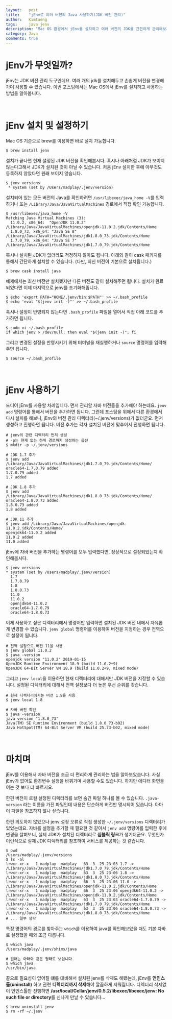 ```yaml
---
layout:   post
title:    "jEnv로 여러 버전의 Java 사용하기(JDK 버전 관리)"
author:   Kimtaeng
tags: 	  java jenv
description: "Mac OS 환경에서 jEnv를 설치하고 여러 버전의 JDK를 간편하게 관리해보자."
category: Java
comments: true
---
```


# jEnv가 무엇일까?

jEnv는 JDK 버전 관리 도구인데요. 여러 개의 jdk를 설치해두고 손쉽게 버전을 변경해가며 사용할 수 있습니다.
이번 포스팅에서는 Mac OS에서 jEnv를 설치하고 사용하는 방법을 알아봅니다. 

<br/>

# jEnv 설치 및 설정하기

Mac OS 기준으로 brew를 이용하면 바로 설치 가능합니다.
<pre class="line-numbers"><code class="language-bash" data-start="1">$ brew install jenv
</code></pre>

설치가 끝나면 현재 설정된 JDK 버전을 확인해봅시다. 혹시나 아래처럼 JDK가 보이지 않는다고해서 JDK가 설치된 것이 아닐 수 있습니다.
처음 jEnv 설치한 후에 아무것도 등록하지 않았다면 원래 보이지 않습니다.

<pre class="line-numbers"><code class="language-bash" data-start="1">$ jenv versions
 * system (set by /Users/madplay/.jenv/version) 
</code></pre>

설치되어 있는 모든 버전의 Java를 확인하려면 ```/usr/libexec/java_home -V```를 입력하거나
또는 ```/Library/Java/JavaVirtualMachines``` 경로에서 직접 확인 가능합니다.

<pre class="line-numbers"><code class="language-bash" data-start="1">$ /usr/libexec/java_home -V
Matching Java Virtual Machines (3):
  11.0.2, x86_64:  "OpenJDK 11.0.2"	/Library/Java/JavaVirtualMachines/openjdk-11.0.2.jdk/Contents/Home
  1.8.0_73, x86_64: "Java SE 8"	/Library/Java/JavaVirtualMachines/jdk1.8.0_73.jdk/Contents/Home
  1.7.0_79, x86_64:	"Java SE 7"	/Library/Java/JavaVirtualMachines/jdk1.7.0_79.jdk/Contents/Home
</code></pre>

혹시나 설치된 JDK가 없더라도 걱정하지 않아도 됩니다. 아래와 같이 cask 패키지를 통해서 간단하게 설치할 수 있습니다.
(다만, 최신 버전이 기본으로 설치됩니다.)
<pre class="line-numbers"><code class="language-bash" data-start="1">$ brew cask install java
</code></pre>

예제에서는 최신 버전만 설치했지만 다른 버전도 같이 설치해주면 됩니다.
설치가 완료되었다면 이제 마지막으로 jenv를 초기화해줍니다.

<pre class="line-numbers"><code class="language-bash" data-start="1">$ echo 'export PATH="HOME/.jenv/bin:$PATH"' >> ~/.bash_profile
$ echo 'eval "$(jenv init -)"' >> ~/.bash_profile
</code></pre>

혹시나 설정이 반영되지 않는다면 ```.bash_profile``` 파일을 열어서 직접 아래 코드를 추가하면 됩니다.

<pre class="line-numbers"><code class="language-bash" data-start="1">$ sudo vi ~/.bash_profile
if which jenv > /dev/null; then eval "$(jenv init -)"; fi
</code></pre>

그리고 변경된 설정을 반영시키기 위해 터미널을 재실행하거나 ```source``` 명령어를 입력해주면 됩니다.

<pre class="line-numbers"><code class="language-bash" data-start="1">$ source ~/.bash_profile
</code></pre>

<br/>

# jEnv 사용하기

드디어 jEnv를 사용할 차례입니다. 먼저 관리할 자바 버전들을 추가해야 하는데요. ```jenv add``` 명령어를 통해서 버전을 추가하면 됩니다.
그런데 포스팅을 위해서 다른 환경에서 다시 설치를 해보니, jEnv의 버전 관리 디렉터리(~/.jenv/versions)가 없더군요.
먼저 생성하고 진행하면 됩니다. 버전 추가는 각자 설치된 버전에 맞추어서 진행하면 됩니다.

<pre class="line-numbers"><code class="language-bash" data-start="1"># jenv의 관련 디렉터리 먼저 생성
# -p는 현재 없는 하위 경로까지 생성하는 옵션
$ mkdir -p ~/.jenv/versions

# JDK 1.7 추가
$ jenv add /Library/Java/JavaVirtualMachines/jdk1.7.0_79.jdk/Contents/Home/
oracle64-1.7.0.79 added
1.7.0.79 added
1.7 added

# JDK 1.8 추가
$ jenv add /Library/Java/JavaVirtualMachines/jdk1.8.0_73.jdk/Contents/Home/
oracle64-1.8.0.73 added
1.8.0.73 added
1.8 added

# JDK 11 추가
$ jenv add /Library/Java/JavaVirtualMachines/openjdk-11.0.2.jdk/Contents/Home/
openjdk64-11.0.2 added
11.0.2 added
11.0 added
</code></pre>

jEnv에 자바 버전을 추가하는 명령어를 모두 입력했다면, 정상적으로 설정되었는지 확인해봅시다. 

<pre class="line-numbers"><code class="language-bash" data-start="1">$ jenv versions
* system (set by /Users/madplay/.jenv/version)
  1.7
  1.7.0.79
  1.8
  1.8.0.73
  11.0
  11.0.2
  openjdk64-11.0.2
  oracle64-1.7.0.79
  oracle64-1.8.0.73
</code></pre>

이제 사용하고 싶은 디렉터리에서 명령어만 입력하면 설치된 JDK 버전 내에서 자유롭게 변경할 수 있습니다.
```jenv global``` 명령어를 이용하여 버전을 지정하는 경우 전역으로 설정이 됩니다. 

<pre class="line-numbers"><code class="language-bash" data-start="1"># 전역 설정으로 버전 11을 사용
$ jenv global 11.0.2
$ java -version
openjdk version "11.0.2" 2019-01-15
OpenJDK Runtime Environment 18.9 (build 11.0.2+9)
OpenJDK 64-Bit Server VM 18.9 (build 11.0.2+9, mixed mode)
</code></pre>

그리고 ```jenv local```을 이용하면 현재 디렉터리에 대해서만 JDK 버전을 지정할 수 있습니다.
설정된 디렉터리에 대해서 전역 설정보다 더 높은 우선 순위를 갖습니다.

<pre class="line-numbers"><code class="language-bash" data-start="1"># 현재 디렉터리에서는 버전 1.8을 사용
$ jenv local 1.8

# 자바 버전 확인
$ java -version
java version "1.8.0_73"
Java(TM) SE Runtime Environment (build 1.8.0_73-b02)
Java HotSpot(TM) 64-Bit Server VM (build 25.73-b02, mixed mode)
</code></pre>

<br/>

# 마치며

jEnv를 이용해서 자바 버전을 조금 더 편리하게 관리하는 법을 알아보았습니다. 사실 jEnv가 없어도 환경변수 설정을 바꿔가며 사용할 수도 있습니다.
하지만 에디터 화면을 여는 것 보다 더 빠르지요. 

한편 버전이 로컬 설정된 디렉터리를 보면 숨긴 파일 하나를 볼 수 있습니다. ```.java-version``` 라는 이름을 가진 파일인데 내용은
단순하게 버전만 명시되어 있습니다. 아마 이 파일을 참조하지 않나 싶습니다.

한편 의도하지 않았으나 jenv 설정 오류로 직접 생성한 ```~/.jenv/versions``` 디렉터리가 있었는데요. 자바를 설정을 추가할 때 필요한 것 같아서
```jenv add``` 명령어를 입력한 후에 변경을 살펴보니, 실제 JDK가 설치된 디렉터리로 **심볼릭 링크**가 생기더군요. 무엇인가 이런식으로
실제 JDK 디렉터리를 참조하여 서비스를 제공하는 것 같습니다.

<pre class="line-numbers"><code class="language-bash" data-start="1">$ pwd
/Users/madplay/.jenv/versions
$ ls -al
lrwxr-xr-x   1 madplay  madplay   63  3  25 23:03 1.7 -> /Library/Java/JavaVirtualMachines/jdk1.7.0_79.jdk/Contents/Home
lrwxr-xr-x   1 madplay  madplay   63  3  25 23:06 1.8 -> /Library/Java/JavaVirtualMachines/jdk1.8.0_73.jdk/Contents/Home
lrwxr-xr-x   1 madplay  madplay   66  3  25 23:06 11.0 -> /Library/Java/JavaVirtualMachines/openjdk-11.0.2.jdk/Contents/Home
lrwxr-xr-x   1 madplay  madplay   66  3  25 23:06 openjdk64-11.0.2 -> /Library/Java/JavaVirtualMachines/openjdk-11.0.2.jdk/Contents/Home
lrwxr-xr-x   1 madplay  madplay   63  3  25 23:03 oracle64-1.7.0.79 -> /Library/Java/JavaVirtualMachines/jdk1.7.0_79.jdk/Contents/Home
lrwxr-xr-x   1 madplay  madplay   63  3  25 23:06 oracle64-1.8.0.73 -> /Library/Java/JavaVirtualMachines/jdk1.8.0_73.jdk/Contents/Home
# ... 일부 생략
</code></pre>

특정 명령어의 경로를 찾아주는 ```which```를 이용하여 java를 확인해보았을 때도 기본 자바로 설정했을 때와 조금 다릅니다.

<pre class="line-numbers"><code class="language-bash" data-start="1">$ which java
/Users/madplay/.jenv/shims/java

# 원래는 아래와 같은 형태로 보입니다.
$ which java
/usr/bin/java
</code></pre>

끝으로 필요성이 없어질 떄를 대비해서 설치된 jenv를 삭제도 해봤는데, jEnv를 **언인스톨(uninstall)** 하고
관련 **디렉터리까지 삭제**해야 깔끔하게 지워집니다. 디렉터리 삭제없이 언인스톨만 진행하면
**/usr/local/Cellar/jenv/0.5.2/libexec/libexec/jenv: No such file or directory**를 신나게 만날 수 있습니다...

<pre class="line-numbers"><code class="language-bash" data-start="1">$ brew uninstall jenv
$ rm -rf ~/.jenv
</code></pre>